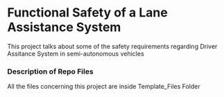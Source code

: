 # Functional Safety of a Lane Assistance System



This project talks about some of the safety requirements regarding Driver Assitance System in semi-autonomous vehicles


### Description of Repo Files

All the files concerning this project are inside Template_Files Folder
